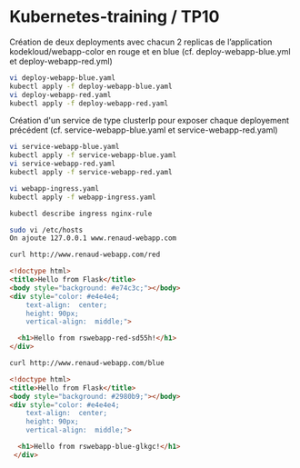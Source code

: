 # Kubernetes-training / TP10
Création de deux deployments avec chacun 2 replicas de l’application kodekloud/webapp-color en rouge et en blue 
(cf. deploy-webapp-blue.yml et deploy-webapp-red.yml)
```sh
vi deploy-webapp-blue.yaml
kubectl apply -f deploy-webapp-blue.yaml 
vi deploy-webapp-red.yaml
kubectl apply -f deploy-webapp-red.yaml 
```
Création d'un service de type clusterIp pour exposer chaque deployement précédent (cf. service-webapp-blue.yaml et service-webapp-red.yaml)
```sh
vi service-webapp-blue.yaml
kubectl apply -f service-webapp-blue.yaml 
vi service-webapp-red.yaml
kubectl apply -f service-webapp-red.yaml 
```

```sh
vi webapp-ingress.yaml
kubectl apply -f webapp-ingress.yaml 
```

```sh
kubectl describe ingress nginx-rule
```

```sh
sudo vi /etc/hosts
On ajoute 127.0.0.1 www.renaud-webapp.com
```

```sh
curl http://www.renaud-webapp.com/red
```
```html
<!doctype html>
<title>Hello from Flask</title>
<body style="background: #e74c3c;"></body>
<div style="color: #e4e4e4;
    text-align:  center;
    height: 90px;
    vertical-align:  middle;">

  <h1>Hello from rswebapp-red-sd55h!</h1>
</div>
```
```sh
curl http://www.renaud-webapp.com/blue
```
```html
<!doctype html>
<title>Hello from Flask</title>
<body style="background: #2980b9;"></body>
<div style="color: #e4e4e4;
    text-align:  center;
    height: 90px;
    vertical-align:  middle;">

  <h1>Hello from rswebapp-blue-glkgc!</h1>
 </div>
 ```
